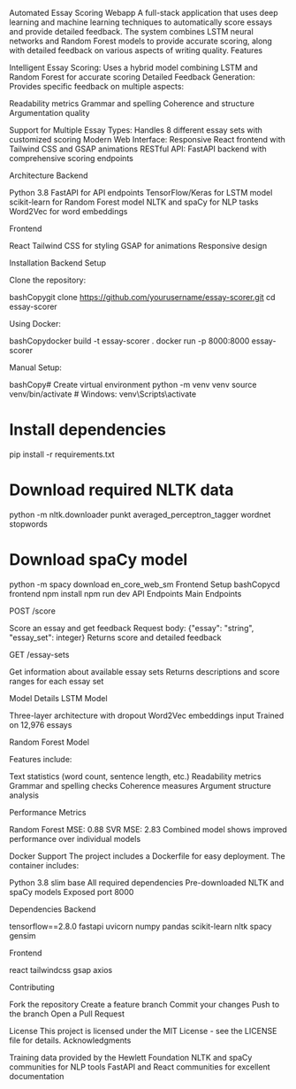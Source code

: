 Automated Essay Scoring Webapp
A full-stack application that uses deep learning and machine learning techniques to automatically score essays and provide detailed feedback. The system combines LSTM neural networks and Random Forest models to provide accurate scoring, along with detailed feedback on various aspects of writing quality.
Features

Intelligent Essay Scoring: Uses a hybrid model combining LSTM and Random Forest for accurate scoring
Detailed Feedback Generation: Provides specific feedback on multiple aspects:

Readability metrics
Grammar and spelling
Coherence and structure
Argumentation quality


Support for Multiple Essay Types: Handles 8 different essay sets with customized scoring
Modern Web Interface: Responsive React frontend with Tailwind CSS and GSAP animations
RESTful API: FastAPI backend with comprehensive scoring endpoints

Architecture
Backend

Python 3.8
FastAPI for API endpoints
TensorFlow/Keras for LSTM model
scikit-learn for Random Forest model
NLTK and spaCy for NLP tasks
Word2Vec for word embeddings

Frontend

React
Tailwind CSS for styling
GSAP for animations
Responsive design

Installation
Backend Setup

Clone the repository:

bashCopygit clone https://github.com/yourusername/essay-scorer.git
cd essay-scorer

Using Docker:

bashCopydocker build -t essay-scorer .
docker run -p 8000:8000 essay-scorer

Manual Setup:

bashCopy# Create virtual environment
python -m venv venv
source venv/bin/activate  # Windows: venv\Scripts\activate

# Install dependencies
pip install -r requirements.txt

# Download required NLTK data
python -m nltk.downloader punkt averaged_perceptron_tagger wordnet stopwords

# Download spaCy model
python -m spacy download en_core_web_sm
Frontend Setup
bashCopycd frontend
npm install
npm run dev
API Endpoints
Main Endpoints

POST /score

Score an essay and get feedback
Request body: {"essay": "string", "essay_set": integer}
Returns score and detailed feedback


GET /essay-sets

Get information about available essay sets
Returns descriptions and score ranges for each essay set



Model Details
LSTM Model

Three-layer architecture with dropout
Word2Vec embeddings input
Trained on 12,976 essays

Random Forest Model

Features include:

Text statistics (word count, sentence length, etc.)
Readability metrics
Grammar and spelling checks
Coherence measures
Argument structure analysis



Performance Metrics

Random Forest MSE: 0.88
SVR MSE: 2.83
Combined model shows improved performance over individual models

Docker Support
The project includes a Dockerfile for easy deployment. The container includes:

Python 3.8 slim base
All required dependencies
Pre-downloaded NLTK and spaCy models
Exposed port 8000

Dependencies
Backend

tensorflow==2.8.0
fastapi
uvicorn
numpy
pandas
scikit-learn
nltk
spacy
gensim

Frontend

react
tailwindcss
gsap
axios

Contributing

Fork the repository
Create a feature branch
Commit your changes
Push to the branch
Open a Pull Request

License
This project is licensed under the MIT License - see the LICENSE file for details.
Acknowledgments

Training data provided by the Hewlett Foundation
NLTK and spaCy communities for NLP tools
FastAPI and React communities for excellent documentation
